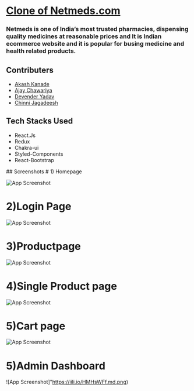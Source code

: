 
<a href="https://63805784cb23923f2af8acf5--peppy-fenglisu-7c9d93.netlify.app/"><h1>Clone of Netmeds.com</h1><a>
<h3>Netmeds is one of India’s most trusted pharmacies, dispensing quality medicines at reasonable prices and It is Indian ecommerce website and it is popular for busing medicine and health related products.</h3>
    
<h2>Contributers</h2>
<ul>
<a href="https://www.linkedin.com/in/akash-kanade-59ab8218b/">
<li>Akash Kanade</li>
</a>
<a href="https://linkedin.com/in/ajay%20chawariya/">
<li>Ajay Chawariya</li>
</a><a href="https://www.linkedin.com/in/devender0014/">
<li>Devender Yadav</li>
</a><a href="https://www.linkedin.com/in/chinni-jagadeesh-663090228/">
<li>Chinni Jagadeesh</li>
</a>
</ul>
<h2>Tech Stacks Used </h2>
<ul>
<li>React.Js
</li><li>Redux</li><li>Chakra-ui</li><li>Styled-Components</li>
<li>React-Bootstrap</li>
    
</ul>
## Screenshots
# 1) Homepage

![App Screenshot](https://iili.io/HMH6iut.md.png)

# 2)Login Page
![App Screenshot](https://iili.io/HMHP2te.md.png)

# 3)Productpage
![App Screenshot](https://iili.io/HMHPRVa.md.png)

# 4)Single Product page
![App Screenshot](https://iili.io/HMHPvO7.md.png)
# 5)Cart page
![App Screenshot]("https://iili.io/HMHiu72.md.png)

# 5)Admin Dashboard
![App Screenshot]"https://iili.io/HMHsWFf.md.png)
